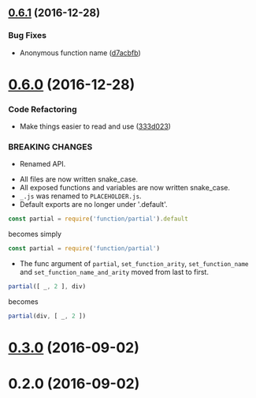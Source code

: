 <a name="0.6.1"></a>
## [0.6.1](https://github.com/mickvangelderen/function/compare/0.6.0...v0.6.1) (2016-12-28)


### Bug Fixes

* Anonymous function name ([d7acbfb](https://github.com/mickvangelderen/function/commit/d7acbfb))



<a name="0.6.0"></a>
# [0.6.0](https://github.com/mickvangelderen/function/compare/0.3.0...0.6.0) (2016-12-28)


### Code Refactoring

* Make things easier to read and use ([333d023](https://github.com/mickvangelderen/function/commit/333d023))


### BREAKING CHANGES

* Renamed API.

 - All files are now written snake_case.
 - All exposed functions and variables are now written snake_case.
 - `_.js` was renamed to `PLACEHOLDER.js`.
 - Default exports are no longer under '.default'.

```js
const partial = require('function/partial').default
```

becomes simply

```js
const partial = require('function/partial')
```

- The func argument of `partial`, `set_function_arity`,
  `set_function_name` and `set_function_name_and_arity` moved from last
  to first.

```js
partial([ _, 2 ], div)
```

becomes

```js
partial(div, [ _, 2 ])
```



<a name="0.3.0"></a>
# [0.3.0](https://github.com/mickvangelderen/function/compare/0.2.0...0.3.0) (2016-09-02)



<a name="0.2.0"></a>
# 0.2.0 (2016-09-02)



